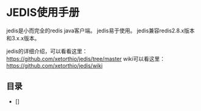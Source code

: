 # JEDIS使用手册



jedis是小而完全的redis java客户端。
jedis易于使用。
jedis兼容redis2.8.x版本和3.x.x版本。

jedis的详细介绍，可以看看这里：https://github.com/xetorthio/jedis/tree/master
wiki可以看这里：https://github.com/xetorthio/jedis/wiki



## 目录
- []
